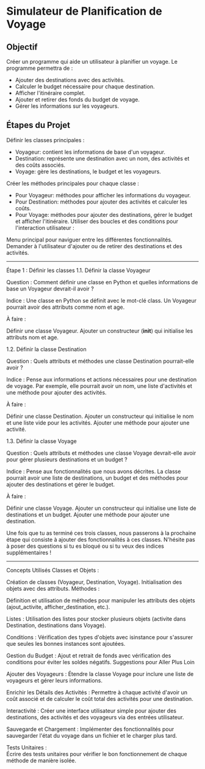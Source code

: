 # Simulateur de Planification de Voyage

## Objectif
Créer un programme qui aide un utilisateur à planifier un voyage. Le programme permettra de :

- Ajouter des destinations avec des activités.
- Calculer le budget nécessaire pour chaque destination.
- Afficher l'itinéraire complet.
- Ajouter et retirer des fonds du budget de voyage.
- Gérer les informations sur les voyageurs.

## Étapes du Projet
Définir les classes principales :

- Voyageur: contient les informations de base d'un voyageur.
- Destination: représente une destination avec un nom, des activités et des coûts associés.
- Voyage: gère les destinations, le budget et les voyageurs.

Créer les méthodes principales pour chaque classe :

- Pour Voyageur: méthodes pour afficher les informations du voyageur.
- Pour Destination: méthodes pour ajouter des activités et calculer les coûts.
- Pour Voyage: méthodes pour ajouter des destinations, gérer le budget et afficher l'itinéraire.
Utiliser des boucles et des conditions pour l'interaction utilisateur :

Menu principal pour naviguer entre les différentes fonctionnalités.
Demander à l'utilisateur d'ajouter ou de retirer des destinations et des activités.

------------------------------------------------------
Étape 1 : Définir les classes
1.1. Définir la classe Voyageur

Question : Comment définir une classe en Python et quelles informations de base un Voyageur devrait-il avoir ?

Indice : Une classe en Python se définit avec le mot-clé class. Un Voyageur pourrait avoir des attributs comme nom et age.

À faire :

Définir une classe Voyageur.
Ajouter un constructeur (__init__) qui initialise les attributs nom et age.

1.2. Définir la classe Destination

Question : Quels attributs et méthodes une classe Destination pourrait-elle avoir ?

Indice : Pense aux informations et actions nécessaires pour une destination de voyage. Par exemple, elle pourrait avoir un nom, une liste d'activités et une méthode pour ajouter des activités.

À faire :

Définir une classe Destination.
Ajouter un constructeur qui initialise le nom et une liste vide pour les activités.
Ajouter une méthode pour ajouter une activité.

1.3. Définir la classe Voyage

Question : Quels attributs et méthodes une classe Voyage devrait-elle avoir pour gérer plusieurs destinations et un budget ?

Indice : Pense aux fonctionnalités que nous avons décrites. La classe pourrait avoir une liste de destinations, un budget et des méthodes pour ajouter des destinations et gérer le budget.

À faire :

Définir une classe Voyage.
Ajouter un constructeur qui initialise une liste de destinations et un budget.
Ajouter une méthode pour ajouter une destination.

Une fois que tu as terminé ces trois classes, nous passerons à la prochaine étape qui consiste à ajouter des fonctionnalités à ces classes. N'hésite pas à poser des questions si tu es bloqué ou si tu veux des indices supplémentaires !

---------------------------------------------------------------

Concepts Utilisés
Classes et Objets :

Création de classes (Voyageur, Destination, Voyage).
Initialisation des objets avec des attributs.
Méthodes :

Définition et utilisation de méthodes pour manipuler les attributs des objets (ajout_activite, afficher_destination, etc.).

Listes :
Utilisation des listes pour stocker plusieurs objets (activite dans Destination, destinations dans Voyage).

Conditions :
Vérification des types d'objets avec isinstance pour s'assurer que seules les bonnes instances sont ajoutées.

Gestion du Budget :
Ajout et retrait de fonds avec vérification des conditions pour éviter les soldes négatifs.
Suggestions pour Aller Plus Loin

Ajouter des Voyageurs :
Étendre la classe Voyage pour inclure une liste de voyageurs et gérer leurs informations.

Enrichir les Détails des Activités :
Permettre à chaque activité d'avoir un coût associé et de calculer le coût total des activités pour une destination.

Interactivité :
Créer une interface utilisateur simple pour ajouter des destinations, des activités et des voyageurs via des entrées utilisateur.


Sauvegarde et Chargement :
Implémenter des fonctionnalités pour sauvegarder l'état du voyage dans un fichier et le charger plus tard.

Tests Unitaires :   
Écrire des tests unitaires pour vérifier le bon fonctionnement de chaque méthode de manière isolée.